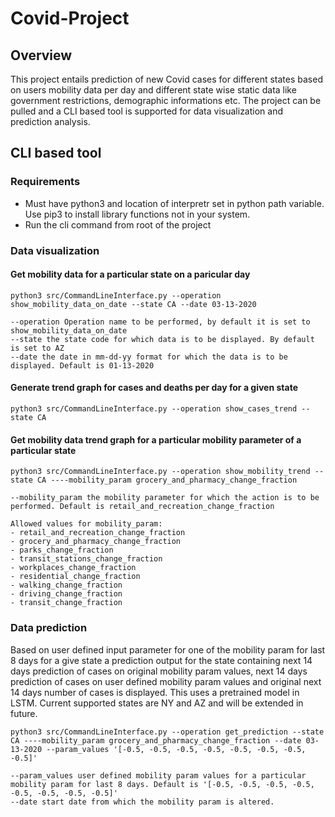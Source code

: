 # Covid-Project

## Overview
This project entails prediction of new Covid cases for different states based on users mobility data per day and different state wise static data like 
government restrictions, demographic informations etc. The project can be pulled and a CLI based tool is supported for data visualization and prediction analysis.


## CLI based tool
### Requirements
- Must have python3 and location of interpretr set in python path variable. Use pip3 to install library functions not in your system.
- Run the cli command from root of the project

### Data visualization
#### Get mobility data for a particular state on a paricular day

```
python3 src/CommandLineInterface.py --operation show_mobility_data_on_date --state CA --date 03-13-2020
```

```
--operation Operation name to be performed, by default it is set to show_mobility_data_on_date
--state the state code for which data is to be displayed. By default is set to AZ
--date the date in mm-dd-yy format for which the data is to be displayed. Default is 01-13-2020
```
#### Generate trend graph for cases and deaths per day for a given state

```
python3 src/CommandLineInterface.py --operation show_cases_trend --state CA
```

#### Get mobility data trend graph for a particular mobility parameter of a particular state

```
python3 src/CommandLineInterface.py --operation show_mobility_trend --state CA ----mobility_param grocery_and_pharmacy_change_fraction
```

```
--mobility_param the mobility parameter for which the action is to be performed. Default is retail_and_recreation_change_fraction

Allowed values for mobility_param:
- retail_and_recreation_change_fraction
- grocery_and_pharmacy_change_fraction
- parks_change_fraction
- transit_stations_change_fraction
- workplaces_change_fraction
- residential_change_fraction
- walking_change_fraction
- driving_change_fraction
- transit_change_fraction
```

### Data prediction
Based on user defined input parameter for one of the mobility param for last 8 days for a give state a prediction output for the state containing 
next 14 days prediction of cases on original mobility param values, next 14 days prediction of cases on user defined mobility param values and original next 14 days
number of cases is displayed. This uses a pretrained model in LSTM. Current supported states are NY and AZ and will be extended in future.

```
python3 src/CommandLineInterface.py --operation get_prediction --state CA ----mobility_param grocery_and_pharmacy_change_fraction --date 03-13-2020 --param_values '[-0.5, -0.5, -0.5, -0.5, -0.5, -0.5, -0.5, -0.5]'
```

```
--param_values user defined mobility param values for a particular mobility param for last 8 days. Default is '[-0.5, -0.5, -0.5, -0.5, -0.5, -0.5, -0.5, -0.5]'
--date start date from which the mobility param is altered.
```
